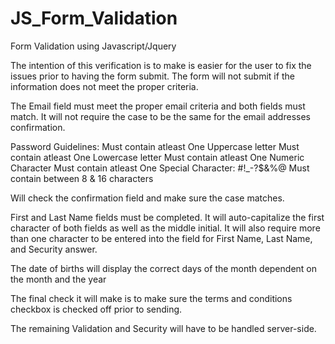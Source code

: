 # JS_Form_Validation
Form Validation using Javascript/Jquery

The intention of this verification is to make is easier for the user to fix the issues prior to having the form submit. The form will not submit if the information does not meet the proper criteria.

The Email field must meet the proper email criteria and both fields must match. It will not require the case to be the same for the email addresses confirmation.

Password Guidelines:
Must contain atleast One Uppercase letter
Must contain atleast One Lowercase letter
Must contain atleast One Numeric Character
Must contain atleast One Special Character: #!_-?$&%@
Must contain between 8 & 16 characters

Will check the confirmation field and make sure the case matches.


First and Last Name fields must be completed. It will auto-capitalize the first character of both fields as well as the middle initial. It will also require more than one character to be entered into the field for First Name, Last Name, and Security answer.

The date of births will display the correct days of the month dependent on the month and the year

The final check it will make is to make sure the terms and conditions checkbox is checked off prior to sending.

The remaining Validation and Security will have to be handled server-side.
